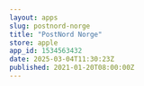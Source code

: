 ```yaml
---
layout: apps
slug: postnord-norge
title: "PostNord Norge"
store: apple
app_id: 1534563432
date: 2025-03-04T11:30:23Z
published: 2021-01-20T08:00:00Z
---
```

